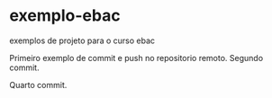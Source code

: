 # exemplo-ebac
exemplos de projeto para o curso ebac

Primeiro exemplo de commit e push no repositorio remoto.
Segundo commit.

Quarto commit.
